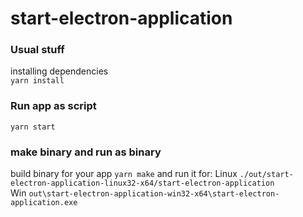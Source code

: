 # start-electron-application

### Usual stuff
installing dependencies   
`yarn install`

### Run app as script
`yarn start`


### make binary and run as binary
build binary for your app `yarn make`
and run it for:
Linux  `./out/start-electron-application-linux32-x64/start-electron-application`  
Win `out\start-electron-application-win32-x64\start-electron-application.exe`
